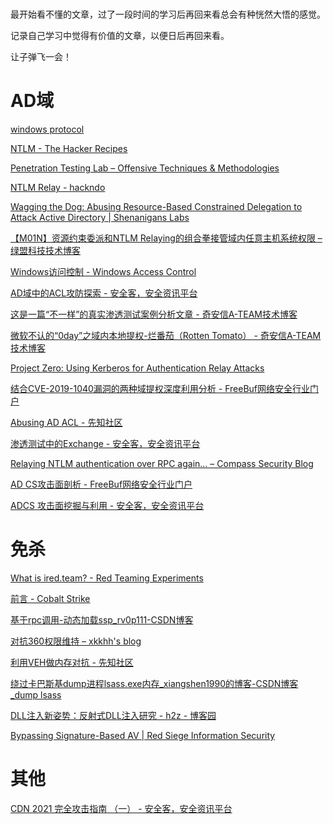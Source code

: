 # 


最开始看不懂的文章，过了一段时间的学习后再回来看总会有种恍然大悟的感觉。

记录自己学习中觉得有价值的文章，以便日后再回来看。

让子弹飞一会！

# AD域

[windows protocol](https://daiker.gitbook.io/windows-protocol/)

[NTLM - The Hacker Recipes](https://www.thehacker.recipes/ad/movement/ntlm)

[Penetration Testing Lab – Offensive Techniques & Methodologies](https://pentestlab.blog/)

[NTLM Relay - hackndo](https://en.hackndo.com/ntlm-relay/)

[Wagging the Dog: Abusing Resource-Based Constrained Delegation to Attack Active Directory | Shenanigans Labs](https://shenaniganslabs.io/2019/01/28/Wagging-the-Dog.html)

[【M01N】资源约束委派和NTLM Relaying的组合拳接管域内任意主机系统权限 – 绿盟科技技术博客](http://blog.nsfocus.net/combination-resource-constrained-delegation-ntlm-relaying-takes-privileges-host-system-domain/)

[Windows访问控制 - Windows Access Control](https://rootclay.gitbook.io/windows-access-control/)

[AD域中的ACL攻防探索 - 安全客，安全资讯平台](https://www.anquanke.com/post/id/212163)

[这是一篇“不一样”的真实渗透测试案例分析文章 - 奇安信A-TEAM技术博客](https://blog.ateam.qianxin.com/post/zhe-shi-yi-pian-bu-yi-yang-de-zhen-shi-shen-tou-ce-shi-an-li-fen-xi-wen-zhang/)

[微软不认的“0day”之域内本地提权-烂番茄（Rotten Tomato） - 奇安信A-TEAM技术博客](https://blog.ateam.qianxin.com/post/wei-ruan-bu-ren-de-0day-zhi-yu-nei-ben-di-ti-quan-lan-fan-qie/)

[Project Zero: Using Kerberos for Authentication Relay Attacks](https://googleprojectzero.blogspot.com/2021/10/using-kerberos-for-authentication-relay.html)

[结合CVE-2019-1040漏洞的两种域提权深度利用分析 - FreeBuf网络安全行业门户](https://www.freebuf.com/vuls/207399.html)

[Abusing AD ACL - 先知社区](https://xz.aliyun.com/t/9997)

[渗透测试中的Exchange - 安全客，安全资讯平台](https://www.anquanke.com/post/id/226543)

[Relaying NTLM authentication over RPC again… – Compass Security Blog](https://blog.compass-security.com/2021/08/relaying-ntlm-authentication-over-rpc-again/)

[AD CS攻击面剖析 - FreeBuf网络安全行业门户](https://www.freebuf.com/articles/network/319349.html)

[ADCS 攻击面挖掘与利用 - 安全客，安全资讯平台](https://www.anquanke.com/post/id/262433)

# 免杀

[What is ired.team? - Red Teaming Experiments](https://www.ired.team/)

[前言 - Cobalt Strike](https://wbglil.gitbook.io/cobalt-strike/)

[基于rpc调用-动态加载ssp_rv0p111-CSDN博客](https://blog.csdn.net/ZCMUCZX/article/details/102370315)

[对抗360权限维持 – xkkhh's blog](http://blog.xkkhh.cn/2021/08/09/对抗360权限维持/)

[利用VEH做内存对抗 - 先知社区](https://xz.aliyun.com/t/10408)

[绕过卡巴斯基dump进程lsass.exe内存_xiangshen1990的博客-CSDN博客_dump lsass](https://blog.csdn.net/xiangshen1990/article/details/104872566)

[DLL注入新姿势：反射式DLL注入研究 - h2z - 博客园](https://www.cnblogs.com/h2zZhou/p/7721797.html)

[Bypassing Signature-Based AV | Red Siege Information Security](https://www.redsiege.com/blog/2021/08/bypass-sig-av/)



# 其他

[CDN 2021 完全攻击指南 （一） - 安全客，安全资讯平台](https://www.anquanke.com/post/id/227818)

